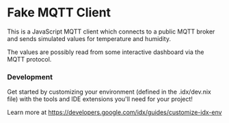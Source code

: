 # Fake MQTT Client

This is a JavaScript MQTT client which connects to a public MQTT broker
and sends simulated values for temperature and humidity.

The values are possibly read from some interactive dashboard via the MQTT protocol.

### Development
Get started by customizing your environment (defined in the .idx/dev.nix file) with the tools and IDE extensions you'll need for your project!

Learn more at https://developers.google.com/idx/guides/customize-idx-env
